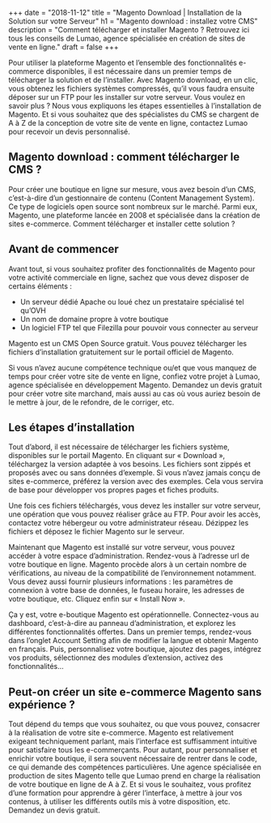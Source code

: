 +++
date = "2018-11-12"
title = "Magento Download | Installation de la Solution sur votre Serveur"
h1 = "Magento download : installez votre CMS"
description = "Comment télécharger et installer Magento ? Retrouvez ici tous les conseils de Lumao, agence spécialisée en création de sites de vente en ligne."
draft = false
+++

Pour utiliser la plateforme Magento et l’ensemble des fonctionnalités e-commerce disponibles, il est nécessaire dans un premier temps de télécharger la solution et de l’installer. Avec Magento download, en un clic, vous obtenez les fichiers systèmes compressés, qu’il vous faudra ensuite déposer sur un FTP pour les installer sur votre serveur. Vous voulez en savoir plus ? Nous vous expliquons les étapes essentielles à l’installation de Magento. Et si vous souhaitez que des spécialistes du CMS se chargent de A à Z de la conception de votre site de vente en ligne, contactez Lumao pour recevoir un devis personnalisé.
 
## Magento download : comment télécharger le CMS ?

Pour créer une boutique en ligne sur mesure, vous avez besoin d’un CMS, c’est-à-dire d’un gestionnaire de contenu (Content Management System). Ce type de logiciels open source sont nombreux sur le marché. Parmi eux, Magento, une plateforme lancée en 2008 et spécialisée dans la création de sites e-commerce. Comment télécharger et installer cette solution ? 

## Avant de commencer

Avant tout, si vous souhaitez profiter des fonctionnalités de Magento pour votre activité commerciale en ligne, sachez que vous devez disposer de certains éléments :

-	Un serveur dédié Apache ou loué chez un prestataire spécialisé tel qu’OVH
-	Un nom de domaine propre à votre boutique
-	Un logiciel FTP tel que Filezilla pour pouvoir vous connecter au serveur

Magento est un CMS Open Source gratuit. Vous pouvez télécharger les fichiers d’installation gratuitement sur le portail officiel de Magento.

Si vous n’avez aucune compétence technique ou/et que vous manquez de temps pour créer votre site de vente en ligne, confiez votre projet à Lumao, agence spécialisée en développement Magento. Demandez un devis gratuit pour créer votre site marchand, mais aussi au cas où vous auriez besoin de le mettre à jour, de le refondre, de le corriger, etc.

## Les étapes d’installation

Tout d’abord, il est nécessaire de télécharger les fichiers système, disponibles sur le portail Magento. En cliquant sur « Download », téléchargez la version adaptée à vos besoins. Les fichiers sont zippés et proposés avec ou sans données d’exemple. Si vous n’avez jamais conçu de sites e-commerce, préférez la version avec des exemples. Cela vous servira de base pour développer vos propres pages et fiches produits.

Une fois ces fichiers téléchargés, vous devez les installer sur votre serveur, une opération que vous pouvez réaliser grâce au FTP. Pour avoir les accès, contactez votre hébergeur ou votre administrateur réseau. Dézippez les fichiers et déposez le fichier Magento sur le serveur.

Maintenant que Magento est installé sur votre serveur, vous pouvez accéder à votre espace d’administration. Rendez-vous à l’adresse url de votre boutique en ligne. Magento procède alors à un certain nombre de vérifications, au niveau de la compatibilité de l’environnement notamment. Vous devez aussi fournir plusieurs informations : les paramètres de connexion à votre base de données, le fuseau horaire, les adresses de votre boutique, etc. Cliquez enfin sur « Install Now ».

Ça y est, votre e-boutique Magento est opérationnelle. Connectez-vous au dashboard, c’est-à-dire au panneau d’administration, et explorez les différentes fonctionnalités offertes. Dans un premier temps, rendez-vous dans l’onglet Account Setting afin de modifier la langue et obtenir Magento en français. Puis, personnalisez votre boutique, ajoutez des pages, intégrez vos produits, sélectionnez des modules d’extension, activez des fonctionnalités…

## Peut-on créer un site e-commerce Magento sans expérience ?

Tout dépend du temps que vous souhaitez, ou que vous pouvez, consacrer à la réalisation de votre site e-commerce. Magento est relativement exigeant techniquement parlant, mais l’interface est suffisamment intuitive pour satisfaire tous les e-commerçants. Pour autant, pour personnaliser et enrichir votre boutique, il sera souvent nécessaire de rentrer dans le code, ce qui demande des compétences particulières. Une agence spécialisée en production de sites Magento telle que Lumao prend en charge la réalisation de votre boutique en ligne de A à Z. Et si vous le souhaitez, vous profitez d’une formation pour apprendre à gérer l’interface, à mettre à jour vos contenus, à utiliser les différents outils mis à votre disposition, etc. Demandez un devis gratuit.
